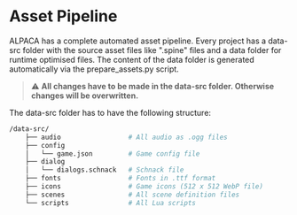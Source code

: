 # Asset Pipeline

ALPACA has a complete automated asset pipeline. Every project has a data-src folder with the source asset files like ".spine" files and a data folder for runtime optimised files.
The content of the data folder is generated automatically via the prepare_assets.py script.

> ⚠️ **All changes have to be made in the data-src folder. Otherwise changes will be overwritten.**

The data-src folder has to have the following structure:

```bash
/data-src/
    ├── audio                 # All audio as .ogg files
    ├── config
    │   └── game.json         # Game config file
    ├── dialog
    │   └── dialogs.schnack   # Schnack file
    ├── fonts                 # Fonts in .ttf format
    ├── icons                 # Game icons (512 x 512 WebP file)
    ├── scenes                # All scene definition files
    └── scripts               # All Lua scripts
```
